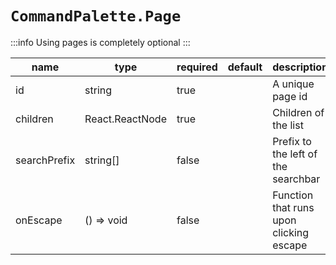 
# `CommandPalette.Page`

:::info
Using pages is completely optional
:::

| name             | type                        | required |	default |	description                                 |
|------------------|-----------------------------|----------|-----------|-----------------------------------------------|
| id               | string                      | true     | 	        |	A unique page id                            |
| children         | React.ReactNode             | true     | 	        |	Children of the list                        |
| searchPrefix     | string[]                    | false    | 	        |	Prefix to the left of the searchbar         |
| onEscape         | () => void                  | false    | 	        |	Function that runs upon clicking escape     |